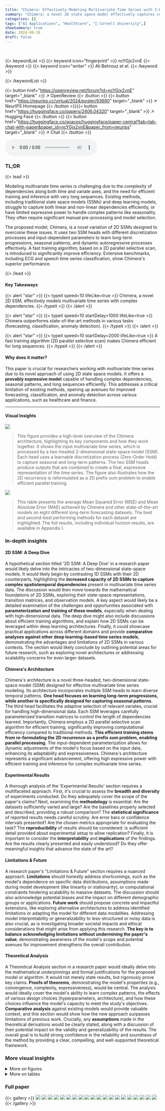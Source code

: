 ```yaml
---
title: "Chimera: Effectively Modeling Multivariate Time Series with 2-Dimensional State Space Models"
summary: "Chimera: a novel 2D state space model effectively captures complex multivariate time series dependencies, achieving superior forecasting, classification, and anomaly detection."
categories: []
tags: ["AI Applications", "Healthcare", "🏢 Cornell University",]
showSummary: true
date: 2024-09-26
draft: false
---
```


<br>

{{< keywordList >}}
{{< keyword icon="fingerprint" >}} ncYGjx2vnE {{< /keyword >}}
{{< keyword icon="writer" >}} Ali Behrouz et el. {{< /keyword >}}
 
{{< /keywordList >}}

{{< button href="https://openreview.net/forum?id=ncYGjx2vnE" target="_blank" >}}
↗ OpenReview
{{< /button >}}
{{< button href="https://neurips.cc/virtual/2024/poster/93680" target="_blank" >}}
↗ NeurIPS Homepage
{{< /button >}}{{< button href="https://huggingface.co/papers/2406.04320" target="_blank" >}}
↗ Hugging Face
{{< /button >}}
{{< button href="https://huggingface.co/spaces/huggingface/paper-central?tab=tab-chat-with-paper&paper_id=ncYGjx2vnE&paper_from=neurips" target="_blank" >}}
↗ Chat
{{< /button >}}



<audio controls>
    <source src="https://ai-paper-reviewer.com/ncYGjx2vnE/podcast.wav" type="audio/wav">
    Your browser does not support the audio element.
</audio>


### TL;DR


{{< lead >}}

Modeling multivariate time series is challenging due to the complexity of dependencies along both time and variate axes, and the need for efficient training and inference with very long sequences. Existing methods, including traditional state space models (SSMs) and deep learning models, struggle to capture both linear and non-linear dependencies efficiently, or have limited expressive power to handle complex patterns like seasonality.  They often require significant manual pre-processing and model selection. 

The proposed model, Chimera, is a novel variation of 2D SSMs designed to overcome these issues. It uses two SSM heads with different discretization processes and input-dependent parameters to learn long-term progressions, seasonal patterns, and dynamic autoregressive processes effectively. A fast training algorithm, based on a 2D parallel selective scan, is introduced to significantly improve efficiency.  Extensive benchmarks, including ECG and speech time series classification, show Chimera's superior performance.

{{< /lead >}}


#### Key Takeaways

{{< alert "star" >}}
{{< typeit speed=10 lifeLike=true >}} Chimera, a novel 2D SSM, effectively models multivariate time series with complex dependencies. {{< /typeit >}}
{{< /alert >}}

{{< alert "star" >}}
{{< typeit speed=10 startDelay=1000 lifeLike=true >}} Chimera outperforms state-of-the-art methods in various tasks (forecasting, classification, anomaly detection). {{< /typeit >}}
{{< /alert >}}

{{< alert "star" >}}
{{< typeit speed=10 startDelay=2000 lifeLike=true >}} A fast training algorithm (2D parallel selective scan) makes Chimera efficient for long sequences. {{< /typeit >}}
{{< /alert >}}

#### Why does it matter?
This paper is crucial for researchers working with multivariate time series due to its novel approach of using 2D state space models.  It offers a **provably expressive model** capable of handling complex dependencies, seasonal patterns, and long sequences efficiently. This addresses a critical limitation of existing methods, opening up avenues for improved forecasting, classification, and anomaly detection across various applications, such as healthcare and finance.

------
#### Visual Insights



![](https://ai-paper-reviewer.com/ncYGjx2vnE/figures_1_1.jpg)

> This figure provides a high-level overview of the Chimera architecture, highlighting its key components and how they work together.  It shows the input multivariate time series, which is processed by a two-headed 2-dimensional state-space model (SSM). Each head uses a learnable discretization process (Zero-Order Hold) to capture seasonal and long-term patterns.  The two SSM heads produce outputs that are combined to create a final, expressive representation of the time series.  The figure also illustrates how the 2D recurrence is reformulated as a 2D prefix sum problem to enable efficient parallel training.





![](https://ai-paper-reviewer.com/ncYGjx2vnE/tables_7_1.jpg)

> This table presents the average Mean Squared Error (MSE) and Mean Absolute Error (MAE) achieved by Chimera and other state-of-the-art models on eight different long-term forecasting datasets.  The best and second-best performing methods for each dataset are highlighted.  The full results, including individual horizon results, are available in Appendix I.





### In-depth insights


#### 2D SSM: A Deep Dive
A hypothetical section titled '2D SSM: A Deep Dive' in a research paper would likely delve into the intricacies of two-dimensional state-space models.  It would likely begin by contrasting 1D SSMs with their 2D counterparts, highlighting the **increased capacity of 2D SSMs to capture complex spatiotemporal dependencies** present in multivariate time series data. The discussion would then move towards the mathematical foundations of 2D SSMs, exploring their state-space representations, transition matrices, and observation models. A key aspect would likely be a detailed examination of the challenges and opportunities associated with **parameterization and training of these models**, especially when dealing with high-dimensional data. The deep dive might also include discussions about efficient training algorithms, and explain how 2D SSMs can be leveraged within deep learning architectures. Finally, it could showcase practical applications across different domains and provide **comparative analyses against other deep learning-based time series models**, demonstrating the advantages and limitations of 2D SSMs in various contexts.  The section would likely conclude by outlining potential areas for future research, such as exploring novel architectures or addressing scalability concerns for even larger datasets.

#### Chimera's Architecture
Chimera's architecture is a novel three-headed, two-dimensional state-space model (SSM) designed for effective multivariate time series modeling.  Its architecture incorporates multiple SSM heads to learn diverse temporal patterns. **One head focuses on learning long-term progressions, while another is specifically designed for capturing seasonal patterns.** The third head facilitates the adaptive selection of relevant variates, crucial for handling high-dimensional data.  Each SSM leverages carefully parameterized transition matrices to control the length of dependencies learned. Importantly, Chimera employs a 2D parallel selective scan algorithm for efficient training, significantly improving computational efficiency compared to traditional methods.  **This efficient training stems from re-formulating the 2D recurrence as a prefix sum problem, enabling parallel processing.**  The input-dependent parameterization allows for dynamic adjustments of the model's focus based on the input data, enhancing its adaptability and expressiveness. Chimera's architecture represents a significant advancement, offering high expressive power with efficient training and inference for complex multivariate time series.

#### Experimental Results
A thorough analysis of the 'Experimental Results' section requires a multifaceted approach.  First, it's crucial to assess the **breadth and diversity** of experiments conducted. Do they adequately cover the scope of the paper's claims?  Next, examining the **methodology** is essential: Are the datasets sufficiently varied and large? Are the baselines properly selected and described, providing a robust comparison? The **statistical significance** of reported results needs careful scrutiny. Are error bars or confidence intervals presented?  Are the chosen metrics appropriate for evaluating the task? The **reproducibility** of results should be considered: is sufficient detail provided about experimental setup to allow replication? Finally, it is important to consider the **interpretability** and **implications** of the findings.  Are the results clearly presented and easily understood?  Do they offer meaningful insights that advance the state of the art?

#### Limitations & Future
A research paper's "Limitations & Future" section requires a nuanced approach.  **Limitations** should honestly address shortcomings, such as the model's dependence on specific data distributions, assumptions made during model development (like linearity or stationarity), or computational constraints hindering scalability to massive datasets.  The discussion should also acknowledge potential biases and the impact on different demographic groups or applications.  **Future work** should propose concrete and impactful extensions, like exploring alternative architectures to address identified limitations or adapting the model for different data modalities.  Addressing model interpretability or generalizability to less-structured or noisy data is also crucial, as is investigating broader societal impacts and ethical considerations that might arise from applying this research.  **The key is to balance acknowledging limitations without undermining the paper's value**; demonstrating awareness of the model's scope and potential avenues for improvement strengthens the overall contribution.

#### Theoretical Analysis
A Theoretical Analysis section in a research paper would ideally delve into the mathematical underpinnings and formal justifications for the proposed model or algorithm.  It would not merely state results, but rigorously prove key claims.  **Proofs of theorems**, demonstrating the model's properties (e.g., convergence, complexity, expressiveness), would be central.  The analysis would ideally cover the model's ability to learn complex patterns, the effects of various design choices (hyperparameters, architecture), and how these choices influence the model's capacity to meet the study's objectives.   **Comparative analysis** against existing models would provide valuable context, and this section would show how the new approach surpasses limitations of previous work.  Crucially, any **assumptions** made in the theoretical derivations would be clearly stated, along with a discussion of their potential impact on the validity and generalizability of the results.  The overall goal is to build strong confidence in the reliability and soundness of the method by providing a clear, compelling, and well-supported theoretical framework.


### More visual insights

<details>
<summary>More on figures
</summary>


![](https://ai-paper-reviewer.com/ncYGjx2vnE/figures_4_1.jpg)

> This figure provides a high-level overview of the Chimera model, a novel 2-dimensional state space model (SSM) for multivariate time series.  The diagram showcases the key components:  two SSM heads (one for seasonal and one for long-term patterns), learnable discretization processes to capture complex time dependencies, and the use of a parallel 2D scan for efficient training. It highlights Chimera's ability to model seasonal and long-term patterns simultaneously while leveraging an efficient training process.


![](https://ai-paper-reviewer.com/ncYGjx2vnE/figures_9_1.jpg)

> This figure illustrates three different perspectives of the Chimera model: a recurrence form showing the bi-directional flow of information along the variate axis, which can be efficiently computed as a convolution; a closed-loop architecture for multivariate forecasting which handles long time horizons; and a parallel 2D scan implementation enabled by data-dependent parameters for efficient training.


![](https://ai-paper-reviewer.com/ncYGjx2vnE/figures_9_2.jpg)

> This figure demonstrates how the training time of different models scales with the length of the input time series.  It shows that Chimera (using the 2D parallel scan method) scales linearly with sequence length, significantly outperforming other models like Transformer, S4, LSTM, and SpaceTime.  The near-linear scaling of Chimera highlights the efficiency of its algorithm.  The figure is used to support the claim that Chimera is efficient even for very long sequences.


![](https://ai-paper-reviewer.com/ncYGjx2vnE/figures_9_3.jpg)

> This figure illustrates three different perspectives of the Chimera model. The top-left panel shows the model's architecture, highlighting its bi-directional recurrence along variates, which can be efficiently computed as a global convolution during training. The top-right panel depicts the multivariate closed-loop used for forecasting, designed to improve long-horizon prediction accuracy.  Finally, the bottom panel illustrates how the training process can be parallelized using a 2D scan when employing data-dependent parameters.


![](https://ai-paper-reviewer.com/ncYGjx2vnE/figures_9_4.jpg)

> This figure illustrates different aspects of the Chimera model.  The top-left panel shows the model's recurrent structure, highlighting its bi-directional processing of variates and its equivalence to a global convolution during training for efficiency.  The top-right panel depicts the multivariate closed-loop architecture used in forecasting, enabling improved long-horizon predictions. The bottom panel demonstrates how data-dependent parameters allow for efficient parallel 2D scanning during Chimera's training process.


</details>




<details>
<summary>More on tables
</summary>


![](https://ai-paper-reviewer.com/ncYGjx2vnE/tables_8_1.jpg)
> This table presents the performance of Chimera and several baseline methods on the ECG classification task using the PTB-XL dataset (100 Hz version). The results are broken down by different ECG statement categories: All, Diag, Sub-diag, Super-diag, Form, and Rhythm.  The table shows that Chimera achieves state-of-the-art performance on most categories, highlighting its effectiveness in ECG classification.

![](https://ai-paper-reviewer.com/ncYGjx2vnE/tables_8_2.jpg)
> This table presents a comparison of the average Mean Squared Error (MSE) and Mean Absolute Error (MAE) achieved by Chimera and other state-of-the-art models on eight different long-term time series forecasting benchmark datasets.  The best two performing models for each dataset are highlighted to emphasize Chimera's competitive performance.  The full results, including those for additional evaluation metrics, are available in Appendix I of the paper.

![](https://ai-paper-reviewer.com/ncYGjx2vnE/tables_9_1.jpg)
> This table presents the results of image classification using brain activity data.  It compares the performance of Chimera (with and without input-dependent parameters) against several baseline models (SpaceTime, S4, iTransformer, Transformer, and DLinear) on three different datasets of varying sizes (BVFC with 9K, 1K, and 400 brain units).  The accuracy is reported for each model and dataset, highlighting the improvement achieved by Chimera, especially its data-dependent variant.

![](https://ai-paper-reviewer.com/ncYGjx2vnE/tables_9_2.jpg)
> This ablation study evaluates the impact of each component of the Chimera model on its performance.  The table shows the results for different variants of Chimera, each missing one component, on several metrics. By comparing the results, the table allows to assess the contribution of each component (e.g., bi-directionality, gating, etc.) to the overall performance of Chimera.

![](https://ai-paper-reviewer.com/ncYGjx2vnE/tables_21_1.jpg)
> This table provides a comprehensive overview of the datasets used in the paper's experiments. For each dataset, it lists the task (forecasting, classification, or anomaly detection), the dataset's name, the dimensionality of the time series (Dim), the lengths of the time series (Series Length), the number of samples in the training, validation, and test sets (Dataset Size), and a brief description of the data's characteristics (Information).  The table allows readers to quickly grasp the scale and nature of each dataset used in evaluating the proposed Chimera model.

![](https://ai-paper-reviewer.com/ncYGjx2vnE/tables_22_1.jpg)
> This table presents the average Mean Squared Error (MSE) and Mean Absolute Error (MAE) for various long-term forecasting models on eight different datasets.  The models compared include Chimera (the proposed model) and several state-of-the-art baselines.  The results are averaged across different forecasting horizons.  The best and second-best results for each dataset are highlighted in the table for easy comparison.

![](https://ai-paper-reviewer.com/ncYGjx2vnE/tables_23_1.jpg)
> This table presents the average Mean Squared Error (MSE) and Mean Absolute Error (MAE) for various long-term forecasting models across eight different datasets.  The datasets represent diverse time series data, including electricity, traffic, weather, and financial data.  The table compares Chimera's performance against several state-of-the-art models.  The best two performing models for each metric and dataset are highlighted.  Complete results, including detailed error metrics for various forecasting horizons, are available in Appendix I.

![](https://ai-paper-reviewer.com/ncYGjx2vnE/tables_25_1.jpg)
> This table presents the average Mean Squared Error (MSE) and Mean Absolute Error (MAE) achieved by Chimera and several other state-of-the-art long-term forecasting models across eight benchmark datasets. The best-performing models in terms of MSE and MAE for each dataset are highlighted.  The full results, including those for different forecasting horizons, are available in Appendix I.

![](https://ai-paper-reviewer.com/ncYGjx2vnE/tables_25_2.jpg)
> This table presents the average Mean Squared Error (MSE) and Mean Absolute Error (MAE) for several long-term forecasting models on eight different benchmark datasets.  The models are compared across four different time horizons (sequence lengths) for each dataset. The best and second-best results for each dataset and horizon are highlighted in red and orange, respectively.  Detailed results are available in Appendix I of the paper.

![](https://ai-paper-reviewer.com/ncYGjx2vnE/tables_26_1.jpg)
> This ablation study removes different components from Chimera and evaluates its performance on three datasets: BVFC, Exchange, and Traffic. The metrics used are accuracy (%) for BVFC and MSE and MAE for Exchange and Traffic. The results show the contribution of different components to Chimera's performance.

</details>




### Full paper

{{< gallery >}}
<img src="https://ai-paper-reviewer.com/ncYGjx2vnE/1.png" class="grid-w50 md:grid-w33 xl:grid-w25" />
<img src="https://ai-paper-reviewer.com/ncYGjx2vnE/2.png" class="grid-w50 md:grid-w33 xl:grid-w25" />
<img src="https://ai-paper-reviewer.com/ncYGjx2vnE/3.png" class="grid-w50 md:grid-w33 xl:grid-w25" />
<img src="https://ai-paper-reviewer.com/ncYGjx2vnE/4.png" class="grid-w50 md:grid-w33 xl:grid-w25" />
<img src="https://ai-paper-reviewer.com/ncYGjx2vnE/5.png" class="grid-w50 md:grid-w33 xl:grid-w25" />
<img src="https://ai-paper-reviewer.com/ncYGjx2vnE/6.png" class="grid-w50 md:grid-w33 xl:grid-w25" />
<img src="https://ai-paper-reviewer.com/ncYGjx2vnE/7.png" class="grid-w50 md:grid-w33 xl:grid-w25" />
<img src="https://ai-paper-reviewer.com/ncYGjx2vnE/8.png" class="grid-w50 md:grid-w33 xl:grid-w25" />
<img src="https://ai-paper-reviewer.com/ncYGjx2vnE/9.png" class="grid-w50 md:grid-w33 xl:grid-w25" />
<img src="https://ai-paper-reviewer.com/ncYGjx2vnE/10.png" class="grid-w50 md:grid-w33 xl:grid-w25" />
<img src="https://ai-paper-reviewer.com/ncYGjx2vnE/11.png" class="grid-w50 md:grid-w33 xl:grid-w25" />
<img src="https://ai-paper-reviewer.com/ncYGjx2vnE/12.png" class="grid-w50 md:grid-w33 xl:grid-w25" />
<img src="https://ai-paper-reviewer.com/ncYGjx2vnE/13.png" class="grid-w50 md:grid-w33 xl:grid-w25" />
<img src="https://ai-paper-reviewer.com/ncYGjx2vnE/14.png" class="grid-w50 md:grid-w33 xl:grid-w25" />
<img src="https://ai-paper-reviewer.com/ncYGjx2vnE/15.png" class="grid-w50 md:grid-w33 xl:grid-w25" />
<img src="https://ai-paper-reviewer.com/ncYGjx2vnE/16.png" class="grid-w50 md:grid-w33 xl:grid-w25" />
<img src="https://ai-paper-reviewer.com/ncYGjx2vnE/17.png" class="grid-w50 md:grid-w33 xl:grid-w25" />
<img src="https://ai-paper-reviewer.com/ncYGjx2vnE/18.png" class="grid-w50 md:grid-w33 xl:grid-w25" />
<img src="https://ai-paper-reviewer.com/ncYGjx2vnE/19.png" class="grid-w50 md:grid-w33 xl:grid-w25" />
<img src="https://ai-paper-reviewer.com/ncYGjx2vnE/20.png" class="grid-w50 md:grid-w33 xl:grid-w25" />
{{< /gallery >}}